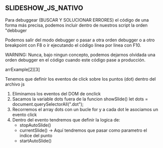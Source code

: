 ## SLIDESHOW_JS_NATIVO

Para debuggear (BUSCAR Y SOLUCIONAR ERRORES) el código de una forma más precisa, podemos incluir dentro de nuestros script la orden "debbuger

Podemos salir del modo debugger o pasar a otra orden debugger o a otro breakpoint con F8 o ir ejecutando el código linea por linea con F10. 

WARNING: Nunca, bajo ningun concepto, podemos dejarnos olvidada una orden debugger en el código cuando este código pase a producción.

arrExample[2][3]

Tenemos que definir los eventos de click sobre los puntos (dot) dentro del archivo js 

1) Eliminamos los eventos del DOM de onclick
2) Sacamos la variable dots fuera de la funcion showSlide()  let dots = document.querySelectorAll(".dot");
3) Recorremos el array dots con un bucle for y a cada dot le asociamos un evento click
4) Dentro del evento tendremos que definir la logica de:
    - stopAutoSlide()
    - currentSlide() -> Aquí tendremos que pasar como parametro el indice del punto
    - startAutoSlide()

